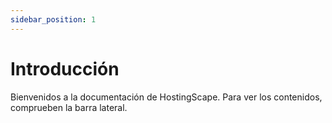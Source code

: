 ```yaml
---
sidebar_position: 1
---
```


# Introducción
Bienvenidos a la documentación de HostingScape. Para ver los contenidos, comprueben la barra lateral.
